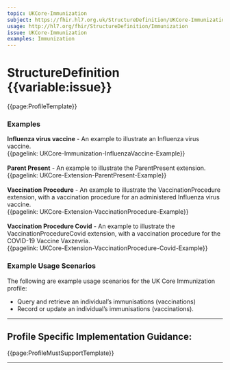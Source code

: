 ```yaml
---
topic: UKCore-Immunization
subject: https://fhir.hl7.org.uk/StructureDefinition/UKCore-Immunization
usage: http://hl7.org/fhir/StructureDefinition/Immunization
issue: UKCore-Immunization
examples: Immunization
---
```

# StructureDefinition {{variable:issue}}

<nocheck>
{{page:ProfileTemplate}}

<div id="Examples" class="tabcontent">
  <h3>Examples</h3>

<b>Influenza virus vaccine</b> - An example to illustrate an Influenza virus vaccine.  <br>
{{pagelink: UKCore-Immunization-InfluenzaVaccine-Example}}
<br><br>
<b>Parent Present</b> - An example to illustrate the ParentPresent extension. <br>
{{pagelink: UKCore-Extension-ParentPresent-Example}}
<br><br>
<b>Vaccination Procedure</b> - An example to illustrate the VaccinationProcedure extension, with a vaccination procedure for an administered Influenza virus vaccine.  <br>
{{pagelink: UKCore-Extension-VaccinationProcedure-Example}}
<br><br>
<b>Vaccination Procedure Covid</b> - An example to illustrate the VaccinationProcedureCovid extension, with a vaccination procedure for the COVID-19 Vaccine Vaxzevria.  <br>
{{pagelink: UKCore-Extension-VaccinationProcedure-Covid-Example}}
</div>
</nocheck>


<div id="ProfileGuidance">

### Example Usage Scenarios ###
The following are example usage scenarios for the UK Core Immunization profile:

- Query and retrieve an individual’s immunisations (vaccinations)
- Record or update an individual’s immunisations (vaccinations).

<hr class="thickline">

## Profile Specific Implementation Guidance: ##

{{page:ProfileMustSupportTemplate}}

</div>

---
